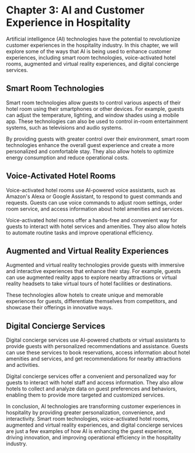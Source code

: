 Chapter 3: AI and Customer Experience in Hospitality
====================================================

Artificial intelligence (AI) technologies have the potential to revolutionize customer experiences in the hospitality industry. In this chapter, we will explore some of the ways that AI is being used to enhance customer experiences, including smart room technologies, voice-activated hotel rooms, augmented and virtual reality experiences, and digital concierge services.

Smart Room Technologies
-----------------------

Smart room technologies allow guests to control various aspects of their hotel room using their smartphones or other devices. For example, guests can adjust the temperature, lighting, and window shades using a mobile app. These technologies can also be used to control in-room entertainment systems, such as televisions and audio systems.

By providing guests with greater control over their environment, smart room technologies enhance the overall guest experience and create a more personalized and comfortable stay. They also allow hotels to optimize energy consumption and reduce operational costs.

Voice-Activated Hotel Rooms
---------------------------

Voice-activated hotel rooms use AI-powered voice assistants, such as Amazon's Alexa or Google Assistant, to respond to guest commands and requests. Guests can use voice commands to adjust room settings, order room service, and access information about hotel amenities and services.

Voice-activated hotel rooms offer a hands-free and convenient way for guests to interact with hotel services and amenities. They also allow hotels to automate routine tasks and improve operational efficiency.

Augmented and Virtual Reality Experiences
-----------------------------------------

Augmented and virtual reality technologies provide guests with immersive and interactive experiences that enhance their stay. For example, guests can use augmented reality apps to explore nearby attractions or virtual reality headsets to take virtual tours of hotel facilities or destinations.

These technologies allow hotels to create unique and memorable experiences for guests, differentiate themselves from competitors, and showcase their offerings in innovative ways.

Digital Concierge Services
--------------------------

Digital concierge services use AI-powered chatbots or virtual assistants to provide guests with personalized recommendations and assistance. Guests can use these services to book reservations, access information about hotel amenities and services, and get recommendations for nearby attractions and activities.

Digital concierge services offer a convenient and personalized way for guests to interact with hotel staff and access information. They also allow hotels to collect and analyze data on guest preferences and behaviors, enabling them to provide more targeted and customized services.

In conclusion, AI technologies are transforming customer experiences in hospitality by providing greater personalization, convenience, and interactivity. Smart room technologies, voice-activated hotel rooms, augmented and virtual reality experiences, and digital concierge services are just a few examples of how AI is enhancing the guest experience, driving innovation, and improving operational efficiency in the hospitality industry.

